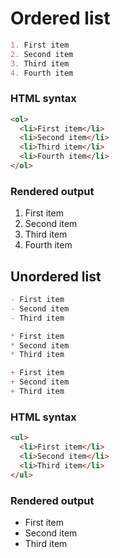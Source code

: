 # Ordered list

```md
1. First item
2. Second item
3. Third item
4. Fourth item
```

### HTML syntax

```html
<ol>
  <li>First item</li>
  <li>Second item</li>
  <li>Third item</li>
  <li>Fourth item</li>
</ol>
```

### Rendered output

1. First item
2. Second item
3. Third item
4. Fourth item

## Unordered list

```md
- First item
- Second item
- Third item

* First item
* Second item
* Third item

+ First item
+ Second item
+ Third item
```

### HTML syntax

```html
<ul>
  <li>First item</li>
  <li>Second item</li>
  <li>Third item</li>
</ul>
```

### Rendered output

- First item
- Second item
- Third item
